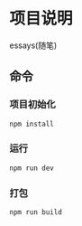 # 项目说明

essays(随笔)

## 命令

### 项目初始化

```sh
npm install
```

### 运行

```sh
npm run dev
```

### 打包

```sh
npm run build
```
